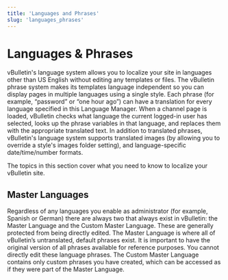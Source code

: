 ```yaml
---
title: 'Languages and Phrases'
slug: 'languages_phrases'
---
```


# Languages & Phrases

vBulletin's language system allows you to localize your site in languages other than US English without editing any templates or files. The vBulletin phrase system makes its templates language independent so you can display pages in multiple languages using a single style. Each phrase (for example, “password” or “one hour ago”) can have a translation for every language specified in this Language Manager. When a channel page is loaded, vBulletin checks what language the current logged-in user has selected, looks up the phrase variables in that language, and replaces them with the appropriate translated text. In addition to translated phrases, vBulletin's language system supports translated images (by allowing you to override a style's images folder setting), and language-specific date/time/number formats. 

The topics in this section cover what you need to know to localize your vBulletin site.

## Master Languages

Regardless of any languages you enable as administrator (for example, Spanish or German) there are always two that always exist in vBulletin: the Master Language and the Custom Master Language. These are generally protected from being directly edited. The Master Language is where all of vBulletin’s untranslated, default phrases exist. It is important to have the original version of all phrases available for reference purposes. You cannot directly edit these language phrases. The Custom Master Language contains only custom phrases you have created, which can be accessed as if they were part of the Master Language.
